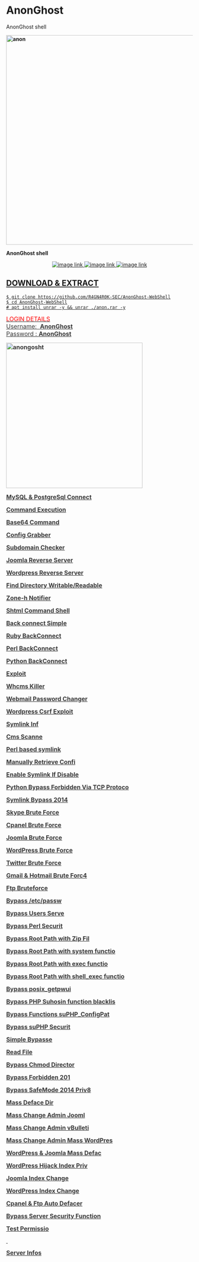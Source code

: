 # AnonGhost
AnonGhost shell
<p><strong><img title="anon" src="https://www.wsoshell.org/uploads/blog/2022/06/anon.png" alt="anon" width="1258" height="565" /></strong></p>
<p><strong>AnonGhost shell</strong></p>
<p align="center">  
<a href="https://R4GN4R0K-SEC.github.io/" title="website homepage">
   <img alt="image link" src="https://github.com/R4GN4R0K-SEC/pandora/assets/74421852/ab1796b2-72d3-4678-b2b6-83be792b3512"/>
<a href="https://github.com/R4GN4R0K-SEC/AnonGhost-WebShell" title="files github repo">
   <img alt="image link" src="https://github.com/R4GN4R0K-SEC/pandora/assets/74421852/3cbe8b24-0309-45e8-932d-852c0917b865"/>
<a href="https://github.com/R4GN4R0K-SEC/AnonGhost-WebShell/archive/refs/heads/main.zip" title="Download zip">
   <img alt="image link" src="https://github.com/R4GN4R0K-SEC/pandora/assets/74421852/03400010-8696-4019-83d7-926b217f8203"/>    
</p>
<h2><strong>DOWNLOAD & EXTRACT</strong></h2>
  
    $ git clone https://github.com/R4GN4R0K-SEC/AnonGhost-WebShell
    $ cd AnonGhost-WebShell
    # apt install unrar -y && unrar ./anon.rar -y
            
<p><span style="box-sizing: border-box; font-family: Graphik, -apple-system, BlinkMacSystemFont, 'Segoe UI', Arial, Helvetica, sans-serif; font-size: 16px; color: red;">LOGIN DETAILS</span><br style="box-sizing: border-box; color: #393939; font-family: Graphik, -apple-system, BlinkMacSystemFont, 'Segoe UI', Arial, Helvetica, sans-serif; font-size: 16px;" /><span style="color: #393939; font-family: Graphik, -apple-system, BlinkMacSystemFont, 'Segoe UI', Arial, Helvetica, sans-serif; font-size: 16px;">Username:&nbsp; <strong>AnonGhost</strong></span><br style="box-sizing: border-box; color: #393939; font-family: Graphik, -apple-system, BlinkMacSystemFont, 'Segoe UI', Arial, Helvetica, sans-serif; font-size: 16px;" /><span style="color: #393939; font-family: Graphik, -apple-system, BlinkMacSystemFont, 'Segoe UI', Arial, Helvetica, sans-serif; font-size: 16px;">Password : <strong>AnonGhost</strong></span></p>
<p><span style="color: #393939; font-family: Graphik, -apple-system, BlinkMacSystemFont, 'Segoe UI', Arial, Helvetica, sans-serif; font-size: 16px;"><strong><img title="anongosht" src="https://www.wsoshell.org/uploads/blog/2022/06/anongosht.png" alt="anongosht" width="368" height="392" /></strong></span></p>
<p><span style="color: #393939; font-family: Graphik, -apple-system, BlinkMacSystemFont, Segoe UI, Arial, Helvetica, sans-serif;"><span style="font-size: 16px;"><strong>MySQL &amp; PostgreSql Connect</strong></span></span></p>
<p><span style="color: #393939; font-family: Graphik, -apple-system, BlinkMacSystemFont, Segoe UI, Arial, Helvetica, sans-serif;"><span style="font-size: 16px;"><strong>Command Execution</strong></span></span></p>
<p><span style="color: #393939; font-family: Graphik, -apple-system, BlinkMacSystemFont, Segoe UI, Arial, Helvetica, sans-serif;"><span style="font-size: 16px;"><strong>Base64 Command</strong></span></span></p>
<p><span style="color: #393939; font-family: Graphik, -apple-system, BlinkMacSystemFont, Segoe UI, Arial, Helvetica, sans-serif;"><span style="font-size: 16px;"><strong>Config Grabber</strong></span></span></p>
<p><span style="color: #393939; font-family: Graphik, -apple-system, BlinkMacSystemFont, Segoe UI, Arial, Helvetica, sans-serif;"><span style="font-size: 16px;"><strong>Subdomain Checker</strong></span></span></p>
<p><span style="color: #393939; font-family: Graphik, -apple-system, BlinkMacSystemFont, Segoe UI, Arial, Helvetica, sans-serif;"><span style="font-size: 16px;"><strong>Joomla Reverse Server</strong></span></span></p>
<p><span style="color: #393939; font-family: Graphik, -apple-system, BlinkMacSystemFont, Segoe UI, Arial, Helvetica, sans-serif;"><span style="font-size: 16px;"><strong>Wordpress Reverse Server</strong></span></span></p>
<p><span style="color: #393939; font-family: Graphik, -apple-system, BlinkMacSystemFont, Segoe UI, Arial, Helvetica, sans-serif;"><span style="font-size: 16px;"><strong>Find Directory Writable/Readable</strong></span></span></p>
<p><span style="color: #393939; font-family: Graphik, -apple-system, BlinkMacSystemFont, Segoe UI, Arial, Helvetica, sans-serif;"><span style="font-size: 16px;"><strong>Zone-h Notifier</strong></span></span></p>
<p><span style="color: #393939; font-family: Graphik, -apple-system, BlinkMacSystemFont, Segoe UI, Arial, Helvetica, sans-serif;"><span style="font-size: 16px;"><strong>Shtml Command Shell</strong></span></span></p>
<p><span style="color: #393939; font-family: Graphik, -apple-system, BlinkMacSystemFont, Segoe UI, Arial, Helvetica, sans-serif;"><span style="font-size: 16px;"><strong>Back connect Simple</strong></span></span></p>
<p><span style="color: #393939; font-family: Graphik, -apple-system, BlinkMacSystemFont, Segoe UI, Arial, Helvetica, sans-serif;"><span style="font-size: 16px;"><strong>Ruby BackConnect</strong></span></span></p>
<p><span style="color: #393939; font-family: Graphik, -apple-system, BlinkMacSystemFont, Segoe UI, Arial, Helvetica, sans-serif;"><span style="font-size: 16px;"><strong>Perl BackConnect</strong></span></span></p>
<p><span style="color: #393939; font-family: Graphik, -apple-system, BlinkMacSystemFont, Segoe UI, Arial, Helvetica, sans-serif;"><span style="font-size: 16px;"><strong>Python BackConnect</strong></span></span></p>
<p><span style="color: #393939; font-family: Graphik, -apple-system, BlinkMacSystemFont, Segoe UI, Arial, Helvetica, sans-serif;"><span style="font-size: 16px;"><strong>Exploit</strong></span></span></p>
<p><span style="color: #393939; font-family: Graphik, -apple-system, BlinkMacSystemFont, Segoe UI, Arial, Helvetica, sans-serif;"><span style="font-size: 16px;"><strong>Whcms Killer</strong></span></span></p>
<p><span style="color: #393939; font-family: Graphik, -apple-system, BlinkMacSystemFont, Segoe UI, Arial, Helvetica, sans-serif;"><span style="font-size: 16px;"><strong>Webmail Password Changer</strong></span></span></p>
<p><span style="color: #393939; font-family: Graphik, -apple-system, BlinkMacSystemFont, Segoe UI, Arial, Helvetica, sans-serif;"><span style="font-size: 16px;"><strong>Wordpress Csrf Exploit</strong></span></span></p>
<p><span style="color: #393939; font-family: Graphik, -apple-system, BlinkMacSystemFont, Segoe UI, Arial, Helvetica, sans-serif;"><span style="font-size: 16px;"><strong>Symlink Inf</strong></span></span></p>
<p><span style="color: #393939; font-family: Graphik, -apple-system, BlinkMacSystemFont, Segoe UI, Arial, Helvetica, sans-serif;"><span style="font-size: 16px;"><strong>Cms Scanne</strong></span></span></p>
<p><span style="color: #393939; font-family: Graphik, -apple-system, BlinkMacSystemFont, Segoe UI, Arial, Helvetica, sans-serif;"><span style="font-size: 16px;"><strong>Perl based symlink</strong></span></span></p>
<p><span style="color: #393939; font-family: Graphik, -apple-system, BlinkMacSystemFont, Segoe UI, Arial, Helvetica, sans-serif;"><span style="font-size: 16px;"><strong>Manually Retrieve Confi</strong></span></span></p>
<p><span style="color: #393939; font-family: Graphik, -apple-system, BlinkMacSystemFont, Segoe UI, Arial, Helvetica, sans-serif;"><span style="font-size: 16px;"><strong>Enable Symlink If Disable</strong></span></span></p>
<p><span style="color: #393939; font-family: Graphik, -apple-system, BlinkMacSystemFont, Segoe UI, Arial, Helvetica, sans-serif;"><span style="font-size: 16px;"><strong>Python Bypass Forbidden Via TCP Protoco</strong></span></span></p>
<p><span style="color: #393939; font-family: Graphik, -apple-system, BlinkMacSystemFont, Segoe UI, Arial, Helvetica, sans-serif;"><span style="font-size: 16px;"><strong>Symlink Bypass 2014</strong></span></span></p>
<p><span style="color: #393939; font-family: Graphik, -apple-system, BlinkMacSystemFont, Segoe UI, Arial, Helvetica, sans-serif;"><span style="font-size: 16px;"><strong>Skype Brute Force</strong></span></span></p>
<p><span style="color: #393939; font-family: Graphik, -apple-system, BlinkMacSystemFont, Segoe UI, Arial, Helvetica, sans-serif;"><span style="font-size: 16px;"><strong>Cpanel Brute Force</strong></span></span></p>
<p><span style="color: #393939; font-family: Graphik, -apple-system, BlinkMacSystemFont, Segoe UI, Arial, Helvetica, sans-serif;"><span style="font-size: 16px;"><strong>Joomla Brute Force</strong></span></span></p>
<p><span style="color: #393939; font-family: Graphik, -apple-system, BlinkMacSystemFont, Segoe UI, Arial, Helvetica, sans-serif;"><span style="font-size: 16px;"><strong>WordPress Brute Force</strong></span></span></p>
<p><span style="color: #393939; font-family: Graphik, -apple-system, BlinkMacSystemFont, Segoe UI, Arial, Helvetica, sans-serif;"><span style="font-size: 16px;"><strong>Twitter Brute Force</strong></span></span></p>
<p><span style="color: #393939; font-family: Graphik, -apple-system, BlinkMacSystemFont, Segoe UI, Arial, Helvetica, sans-serif;"><span style="font-size: 16px;"><strong>Gmail &amp; Hotmail Brute Forc4</strong></span></span></p>
<p><span style="color: #393939; font-family: Graphik, -apple-system, BlinkMacSystemFont, Segoe UI, Arial, Helvetica, sans-serif;"><span style="font-size: 16px;"><strong>Ftp Bruteforce</strong></span></span></p>
<p><span style="color: #393939; font-family: Graphik, -apple-system, BlinkMacSystemFont, Segoe UI, Arial, Helvetica, sans-serif;"><span style="font-size: 16px;"><strong>Bypass /etc/passw</strong></span></span></p>
<p><span style="color: #393939; font-family: Graphik, -apple-system, BlinkMacSystemFont, Segoe UI, Arial, Helvetica, sans-serif;"><span style="font-size: 16px;"><strong>Bypass Users Serve</strong></span></span></p>
<p><span style="color: #393939; font-family: Graphik, -apple-system, BlinkMacSystemFont, Segoe UI, Arial, Helvetica, sans-serif;"><span style="font-size: 16px;"><strong>Bypass Perl Securit</strong></span></span></p>
<p><span style="color: #393939; font-family: Graphik, -apple-system, BlinkMacSystemFont, Segoe UI, Arial, Helvetica, sans-serif;"><span style="font-size: 16px;"><strong>Bypass Root Path with Zip Fil</strong></span></span></p>
<p><span style="color: #393939; font-family: Graphik, -apple-system, BlinkMacSystemFont, Segoe UI, Arial, Helvetica, sans-serif;"><span style="font-size: 16px;"><strong>Bypass Root Path with system functio</strong></span></span></p>
<p><span style="color: #393939; font-family: Graphik, -apple-system, BlinkMacSystemFont, Segoe UI, Arial, Helvetica, sans-serif;"><span style="font-size: 16px;"><strong>Bypass Root Path with exec functio</strong></span></span></p>
<p><span style="color: #393939; font-family: Graphik, -apple-system, BlinkMacSystemFont, Segoe UI, Arial, Helvetica, sans-serif;"><span style="font-size: 16px;"><strong>Bypass Root Path with shell_exec functio</strong></span></span></p>
<p><span style="color: #393939; font-family: Graphik, -apple-system, BlinkMacSystemFont, Segoe UI, Arial, Helvetica, sans-serif;"><span style="font-size: 16px;"><strong>Bypass posix_getpwui</strong></span></span></p>
<p><span style="color: #393939; font-family: Graphik, -apple-system, BlinkMacSystemFont, Segoe UI, Arial, Helvetica, sans-serif;"><span style="font-size: 16px;"><strong>Bypass PHP Suhosin function blacklis</strong></span></span></p>
<p><span style="color: #393939; font-family: Graphik, -apple-system, BlinkMacSystemFont, Segoe UI, Arial, Helvetica, sans-serif;"><span style="font-size: 16px;"><strong>Bypass Functions suPHP_ConfigPat</strong></span></span></p>
<p><span style="color: #393939; font-family: Graphik, -apple-system, BlinkMacSystemFont, Segoe UI, Arial, Helvetica, sans-serif;"><span style="font-size: 16px;"><strong>Bypass suPHP Securit</strong></span></span></p>
<p><span style="color: #393939; font-family: Graphik, -apple-system, BlinkMacSystemFont, Segoe UI, Arial, Helvetica, sans-serif;"><span style="font-size: 16px;"><strong>Simple Bypasse</strong></span></span></p>
<p><span style="color: #393939; font-family: Graphik, -apple-system, BlinkMacSystemFont, Segoe UI, Arial, Helvetica, sans-serif;"><span style="font-size: 16px;"><strong>Read File</strong></span></span></p>
<p><span style="color: #393939; font-family: Graphik, -apple-system, BlinkMacSystemFont, Segoe UI, Arial, Helvetica, sans-serif;"><span style="font-size: 16px;"><strong>Bypass Chmod Director</strong></span></span></p>
<p><span style="color: #393939; font-family: Graphik, -apple-system, BlinkMacSystemFont, Segoe UI, Arial, Helvetica, sans-serif;"><span style="font-size: 16px;"><strong>Bypass Forbidden 201</strong></span></span></p>
<p><span style="color: #393939; font-family: Graphik, -apple-system, BlinkMacSystemFont, Segoe UI, Arial, Helvetica, sans-serif;"><span style="font-size: 16px;"><strong>Bypass SafeMode 2014 Priv8</strong></span></span></p>
<p><span style="color: #393939; font-family: Graphik, -apple-system, BlinkMacSystemFont, Segoe UI, Arial, Helvetica, sans-serif;"><span style="font-size: 16px;"><strong>Mass Deface Dir</strong></span></span></p>
<p><span style="color: #393939; font-family: Graphik, -apple-system, BlinkMacSystemFont, Segoe UI, Arial, Helvetica, sans-serif;"><span style="font-size: 16px;"><strong>Mass Change Admin Jooml</strong></span></span></p>
<p><span style="color: #393939; font-family: Graphik, -apple-system, BlinkMacSystemFont, Segoe UI, Arial, Helvetica, sans-serif;"><span style="font-size: 16px;"><strong>Mass Change Admin vBulleti</strong></span></span></p>
<p><span style="color: #393939; font-family: Graphik, -apple-system, BlinkMacSystemFont, Segoe UI, Arial, Helvetica, sans-serif;"><span style="font-size: 16px;"><strong>Mass Change Admin Mass WordPres</strong></span></span></p>
<p><span style="color: #393939; font-family: Graphik, -apple-system, BlinkMacSystemFont, Segoe UI, Arial, Helvetica, sans-serif;"><span style="font-size: 16px;"><strong>WordPress &amp; Joomla Mass Defac</strong></span></span></p>
<p><span style="color: #393939; font-family: Graphik, -apple-system, BlinkMacSystemFont, Segoe UI, Arial, Helvetica, sans-serif;"><span style="font-size: 16px;"><strong>WordPress Hijack Index Priv</strong></span></span></p>
<p><span style="color: #393939; font-family: Graphik, -apple-system, BlinkMacSystemFont, Segoe UI, Arial, Helvetica, sans-serif;"><span style="font-size: 16px;"><strong>Joomla Index Change</strong></span></span></p>
<p><span style="color: #393939; font-family: Graphik, -apple-system, BlinkMacSystemFont, Segoe UI, Arial, Helvetica, sans-serif;"><span style="font-size: 16px;"><strong>WordPress Index Change</strong></span></span></p>
<p><span style="color: #393939; font-family: Graphik, -apple-system, BlinkMacSystemFont, Segoe UI, Arial, Helvetica, sans-serif;"><span style="font-size: 16px;"><strong>Cpanel &amp; Ftp Auto Defacer</strong></span></span></p>
<p><span style="color: #393939; font-family: Graphik, -apple-system, BlinkMacSystemFont, Segoe UI, Arial, Helvetica, sans-serif;"><span style="font-size: 16px;"><strong>Bypass Server Security Function</strong></span></span></p>
<p><span style="color: #393939; font-family: Graphik, -apple-system, BlinkMacSystemFont, Segoe UI, Arial, Helvetica, sans-serif;"><span style="font-size: 16px;"><strong>Test Permissio</strong></span></span></p>
<p>&nbsp;</p>
<p><span style="color: #393939; font-family: Graphik, -apple-system, BlinkMacSystemFont, Segoe UI, Arial, Helvetica, sans-serif;"><span style="font-size: 16px;"><strong>Server Infos</strong></span></span></p>
